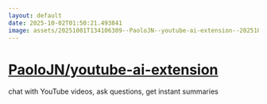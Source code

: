 ```yaml
---
layout: default
date: 2025-10-02T01:50:21.493841
image: assets/20251001T134106309--PaoloJN--youtube-ai-extension--20251001T134515462--cropped.png
---
```


# [PaoloJN/youtube-ai-extension](https://github.com/PaoloJN/youtube-ai-extension)

chat with YouTube videos, ask questions, get instant summaries
